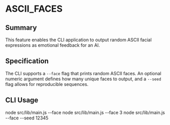 # ASCII_FACES

## Summary

This feature enables the CLI application to output random ASCII facial expressions as emotional feedback for an AI.

## Specification

The CLI supports a `--face` flag that prints random ASCII faces. An optional numeric argument defines how many unique faces to output, and a `--seed` flag allows for reproducible sequences.

## CLI Usage

node src/lib/main.js --face
node src/lib/main.js --face 3
node src/lib/main.js --face --seed 12345
